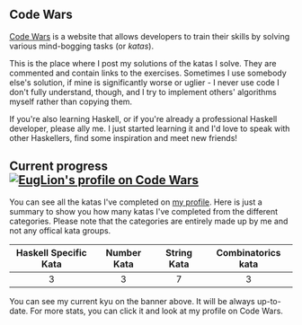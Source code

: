 ## Code Wars
[Code Wars][1] is a website that allows developers to train their skills by solving various mind-bogging tasks (or _katas_).

This is the place where I post my solutions of the katas I solve. They are commented and contain links to the exercises. Sometimes I use somebody else's solution, if mine is significantly worse or uglier - I never use code I don't fully understand, though, and I try to implement others' algorithms myself rather than copying them.

If you're also learning Haskell, or if you're already a professional Haskell developer, please ally me. I just started learning it and I'd love to speak with other Haskellers, find some inspiration and meet new friends!

## Current progress &nbsp;&nbsp; [![EugLion's profile on Code Wars][3]][2]
You can see all the katas I've completed on [my profile][2]. Here is just a summary to show you how many katas I've completed from the different categories. Please note that the categories are entirely made up by me and not any offical kata groups.

| Haskell Specific Kata | Number Kata | String Kata | Combinatorics kata |
| :-------------------: | :---------: | :---------: | :----------------: |
| 3                     | 3           | 7           | 3                  |

 You can see my current kyu on the banner above. It will be always up-to-date. For more stats, you can click it and look at my profile on Code Wars.

[1]: https://www.codewars.com/
[2]: https://www.codewars.com/users/EugLion
[3]: https://www.codewars.com/users/EugLion/badges/micro
